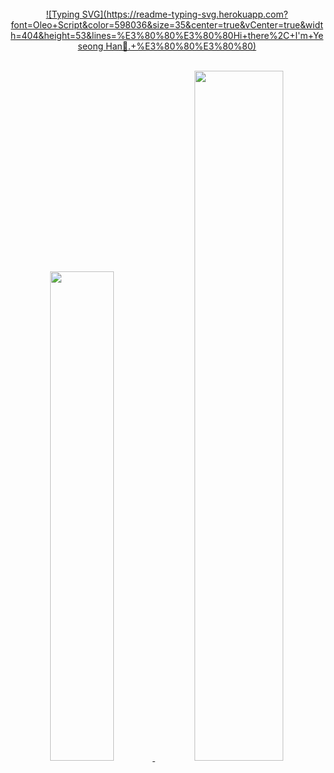<div align="center">
<br><br><br>

<!-- Don't just fork or copy it. Star it, please 🥺  -->

[![Typing SVG](https://readme-typing-svg.herokuapp.com?font=Oleo+Script&color=598036&size=35&center=true&vCenter=true&width=404&height=53&lines=%E3%80%80%E3%80%80Hi+there%2C+I'm+Yeseong Han🐤.+%E3%80%80%E3%80%80)](https://git.io/typing-svg)

<br>

<!--
<a href="https://github.com/anuraghazra/github-readme-stats">
  <img height=200 align="center" margin-right=130 src="https://github-readme-stats.vercel.app/api?username=bearnyong&show_icons=true&theme=material-palenight&hide_border=true&bg_color=20232a&icon_color=E3E3E3A8&text_color=fff&title_color=598036&count_private=true"" />
</a>
<a href="https://github.com/anuraghazra/convoychat">
  <img height=200 align="center" src="https://github-readme-stats.vercel.app/api/top-langs?username=bearnyong&layout=compact&langs_count=8&card_width=400" />
</a>
-->
<!-- devpla's profile -->


<a href="https://github.com/anuraghazra/github-readme-stats">
  <img src="https://github-readme-stats.vercel.app/api?username=bearnyong&show_icons=true&theme=material-palenight&hide_border=true&bg_color=20232a&icon_color=E3E3E3A8&text_color=fff&title_color=598036&count_private=true" width=44.8% />
</a>
<a href="https://github.com/ashutosh00710/github-readme-activity-graph">
<img src="https://github-readme-activity-graph.vercel.app/graph?username=bearnyong&theme=react-dark&bg_color=20232a&hide_border=true&line=598036&color=598036" width=53.2%/>
</a>

<br/><br/>


<!--## Yeseong Han🐤 <br/>-->

<!--https://github.com/Ileriayo/markdown-badges-->
<!--
<div align="left">

<h5> 📋 Languages _&nbsp; </h5>
<img src="https://img.shields.io/badge/JAVA-437291?style=flat-square&logo=openjdk&logoColor=white"/>
<img src="https://img.shields.io/badge/HTML5-E34F26?style=flat-square&logo=html5&logoColor=white"/>
<img src="https://img.shields.io/badge/CSS3-1572B6?style=flat-square&logo=css3&logoColor=white"/>
<img src="https://img.shields.io/badge/Python-3670A0?style=flat-square&logo=python&logoColor=white"/>

<h5> 💾 Databases _&nbsp; </h5>
<img src="https://img.shields.io/badge/Oracle-F80000?style=flat-square&logo=oracle&logoColor=white"/>
<img src="https://img.shields.io/badge/MySQL-4479A1?style=flat-square&logo=mysql&logoColor=white"/>

<h5> 💻 IDEs/Editors _&nbsp; </h5>
<img src="https://img.shields.io/badge/Eclipse-2C2255?style=flat-square&logo=eclipseide&logoColor=white"/>
<img src="https://img.shields.io/badge/IntelliJ-777777?style=flat-square&logo=intellij-idea&logoColor=white"/>
<img src="https://img.shields.io/badge/Visual Studio Code-007ACC?style=flat-square&logo=visual-studio-code&logoColor=white"/>
<img src="https://img.shields.io/badge/Jupyter Notebook-F37626?style=flat-square&logo=jupyter&logoColor=white"/>

<h5> 📚 Frameworks _&nbsp; </h5>
<img src="https://img.shields.io/badge/Spring-6DB33F?style=flat-square&logo=spring&logoColor=white"/>
<img src="https://img.shields.io/badge/React-61DAFB?style=flat-square&logo=react&logoColor=white"/>

<h5> 🥅 Other _&nbsp; </h5>
<img src="https://img.shields.io/badge/Arduino-00878F?style=flat-square&logo=Arduino&logoColor=white"/>

<h5> 🎨 Design _&nbsp; </h5>
<img src="https://img.shields.io/badge/Figma-F24E1E?style=flat-square&logo=figma&logoColor=white"/>
<img src="https://img.shields.io/badge/Adobe Photoshop-31A8FF?style=flat-square&logo=adobephotoshop&logoColor=white"/>
<img src="https://img.shields.io/badge/Adobe Illustrator-FF9A00?style=flat-square&logo=adobeillustrator&logoColor=white"/>

<h5>🐾 </h5>

[![Hits](https://hits.seeyoufarm.com/api/count/incr/badge.svg?url=https%3A%2F%2Fgithub.com%2Fbearnyong&count_bg=%2396BC90&title_bg=%23657663&icon=github.svg&icon_color=%23FFFFFF&title=hello+%3A-%29&edge_flat=false)](https://hits.seeyoufarm.com)

</div>
-->
 <!--

<h4> 💬 Social </h4>

![Instagram](https://img.shields.io/badge/Instagram-%23E4405F.svg?style=for-the-badge&logo=Instagram&logoColor=white)
<br><br>


<a href="https://github.com/devpla/github-stats">
 <img src="https://raw.githubusercontent.com/devpla/github-stats/output/generated/languages.svg?color=598036" width=50% />
</a>

-->



<br><br>



<!--
﻿[![Top Langs](https://github-readme-stats.vercel.app/api/top-langs/?username=bearnyong&langs_count=15&layout=compact&theme=dark)](https://github.com/bearnyong/bearnyong)

[![Hits](https://hits.seeyoufarm.com/api/count/incr/badge.svg?url=https%3A%2F%2Fgithub.com%2Fdevpla&count_bg=%23918FE0&title_bg=%23545454&icon=github.svg&icon_color=%23E7E7E7&title=Views&edge_flat=false)](https://hits.seeyoufarm.com)</div>
-->

<!--
**devpla/devpla** is a ✨ _special_ ✨ repository because its `README.md` (this file) appears on your GitHub profile.

Here are some ideas to get you started:

- 🔭 I’m currently working on ...
- 🌱 I’m currently learning ...
- 👯 I’m looking to collaborate on ...
- 🤔 I’m looking for help with ...
- 💬 Ask me about ...
- 📫 How to reach me: ...
- 😄 Pronouns: ...
- ⚡ Fun fact: ...
  -->
